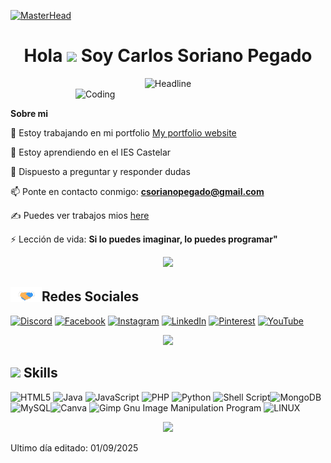 [![MasterHead](https://i.pinimg.com/originals/77/ca/a3/77caa32884d735d439ade45ba37feaf2.gif)](https://arjuncvinod.github.io)
<h1 align="center">Hola <img src="https://media.giphy.com/media/hvRJCLFzcasrR4ia7z/giphy.gif" width="35"> Soy Carlos Soriano Pegado</h1>
 
<div align=center>
        <img src="https://readme-typing-svg.herokuapp.com?color=%236FDA44&size=32&center=true&vCenter=true&width=600&height=50&lines=Web+Developer;Computer+Science+Student;Freelancer;Open-Source+Enthusiast" alt="Headline" />
    </div>  


<img align="right" alt="Coding" width="400" src="https://github.com/user-attachments/assets/f6a57d3e-7236-4f57-8ec9-3b49230d8fba"> 


 <br> **Sobre mi**


 🔭 Estoy trabajando en mi portfolio [My portfolio website](https://)

 🌱 Estoy aprendiendo en el IES Castelar

 💬 Dispuesto a preguntar y responder dudas

 📫 Ponte en contacto conmigo: **csorianopegado@gmail.com**

 ✍ Puedes ver trabajos mios  [here](https://)

 ⚡ Lección de vida: **Si lo puedes imaginar, lo puedes programar"**

 <p  align="center">
<img src="https://user-images.githubusercontent.com/73097560/115834477-dbab4500-a447-11eb-908a-139a6edaec5c.gif">             
<br>

## <img src="https://github.com/0xAbdulKhalid/0xAbdulKhalid/raw/main/assets/mdImages/handshake.gif" width=50px>Redes Sociales
[![Discord](https://img.shields.io/badge/Discord-%237289DA.svg?logo=discord&logoColor=white)](https://discord.gg/https://discord.com) [![Facebook](https://img.shields.io/badge/Facebook-%231877F2.svg?logo=Facebook&logoColor=white)](https://facebook.com) [![Instagram](https://img.shields.io/badge/Instagram-%23E4405F.svg?logo=Instagram&logoColor=white)](https://instagram.com) [![LinkedIn](https://img.shields.io/badge/LinkedIn-%230077B5.svg?logo=linkedin&logoColor=white)](https://linkedin.com) [![Pinterest](https://img.shields.io/badge/Pinterest-%23E60023.svg?logo=Pinterest&logoColor=white)](https://pinterest.com)  [![YouTube](https://img.shields.io/badge/YouTube-%23FF0000.svg?logo=YouTube&logoColor=white)](https://youtube.com)

<p  align="center">
<img src="https://user-images.githubusercontent.com/73097560/115834477-dbab4500-a447-11eb-908a-139a6edaec5c.gif">             
<br>

## <img src="https://media2.giphy.com/media/QssGEmpkyEOhBCb7e1/giphy.gif?cid=ecf05e47a0n3gi1bfqntqmob8g9aid1oyj2wr3ds3mg700bl&rid=giphy.gif" width ="25"> <b>  Skills</b> 
 ![HTML5](https://img.shields.io/badge/html5-%23E34F26.svg?style=flat&logo=html5&logoColor=white) ![Java](https://img.shields.io/badge/java-%23ED8B00.svg?style=flat&logo=java&logoColor=white) ![JavaScript](https://img.shields.io/badge/javascript-%23323330.svg?style=flat&logo=javascript&logoColor=%23F7DF1E) ![PHP](https://img.shields.io/badge/php-%23777BB4.svg?style=flat&logo=php&logoColor=white) ![Python](https://img.shields.io/badge/python-3670A0?style=flat&logo=python&logoColor=ffdd54) ![Shell Script](https://img.shields.io/badge/shell_script-%23121011.svg?style=flat&logo=gnu-bash&logoColor=white)![MongoDB](https://img.shields.io/badge/MongoDB-%234ea94b.svg?style=flat&logo=mongodb&logoColor=white) ![MySQL](https://img.shields.io/badge/mysql-%2300f.svg?style=flat&logo=mysql&logoColor=white)![Canva](https://img.shields.io/badge/Canva-%2300C4CC.svg?style=flat&logo=Canva&logoColor=white) ![Gimp Gnu Image Manipulation Program](https://img.shields.io/badge/Gimp-657D8B?style=flat&logo=gimp&logoColor=FFFFFF) ![LINUX](https://img.shields.io/badge/Linux-FCC624?style=flat&logo=linux&logoColor=black)


   <p  align="center">
<img src="https://user-images.githubusercontent.com/73097560/115834477-dbab4500-a447-11eb-908a-139a6edaec5c.gif">             
<br>


Ultimo día editado: 01/09/2025

